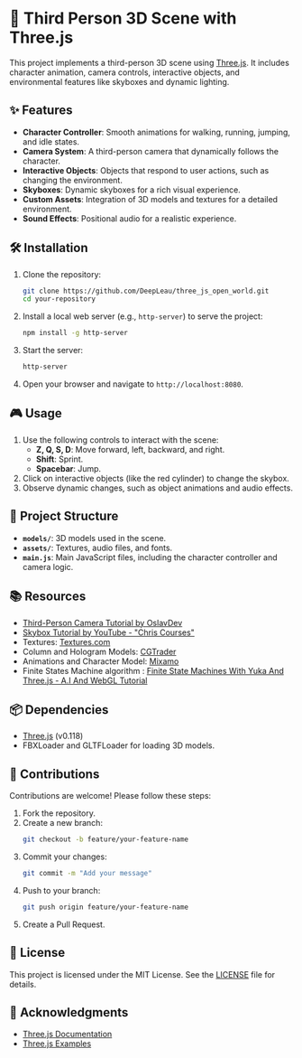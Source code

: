 
# 🌟 Third Person 3D Scene with Three.js

This project implements a third-person 3D scene using [Three.js](https://threejs.org/). It includes character animation, camera controls, interactive objects, and environmental features like skyboxes and dynamic lighting.

## ✨ Features

- **Character Controller**: Smooth animations for walking, running, jumping, and idle states.
- **Camera System**: A third-person camera that dynamically follows the character.
- **Interactive Objects**: Objects that respond to user actions, such as changing the environment.
- **Skyboxes**: Dynamic skyboxes for a rich visual experience.
- **Custom Assets**: Integration of 3D models and textures for a detailed environment.
- **Sound Effects**: Positional audio for a realistic experience.

## 🛠️ Installation

1. Clone the repository:
   ```bash
   git clone https://github.com/DeepLeau/three_js_open_world.git
   cd your-repository
   ```
2. Install a local web server (e.g., `http-server`) to serve the project:
   ```bash
   npm install -g http-server
   ```
3. Start the server:
   ```bash
   http-server
   ```
4. Open your browser and navigate to `http://localhost:8080`.

## 🎮 Usage

1. Use the following controls to interact with the scene:
   - **Z, Q, S, D**: Move forward, left, backward, and right.
   - **Shift**: Sprint.
   - **Spacebar**: Jump.
2. Click on interactive objects (like the red cylinder) to change the skybox.
3. Observe dynamic changes, such as object animations and audio effects.

## 📁 Project Structure

- **`models/`**: 3D models used in the scene.
- **`assets/`**: Textures, audio files, and fonts.
- **`main.js`**: Main JavaScript files, including the character controller and camera logic.

## 📚 Resources

- [Third-Person Camera Tutorial by OslavDev](https://oslavdev.medium.com/third-person-controller-in-three-js-b643bec50f92)
- [Skybox Tutorial by YouTube - "Chris Courses"](https://www.youtube.com/watch?v=cp-H_6VODko)
- Textures: [Textures.com](https://www.textures.com/)
- Column and Hologram Models: [CGTrader](https://www.cgtrader.com/)
- Animations and Character Model: [Mixamo](https://www.mixamo.com/)
- Finite States Machine algorithm : [Finite State Machines With Yuka And Three.js - A.I And WebGL Tutorial
](https://www.youtube.com/watch?v=JKoNDsl9jc8)

## 📦 Dependencies

- [Three.js](https://threejs.org/) (v0.118)
- FBXLoader and GLTFLoader for loading 3D models.

## 🤝 Contributions

Contributions are welcome! Please follow these steps:

1. Fork the repository.
2. Create a new branch:
   ```bash
   git checkout -b feature/your-feature-name
   ```
3. Commit your changes:
   ```bash
   git commit -m "Add your message"
   ```
4. Push to your branch:
   ```bash
   git push origin feature/your-feature-name
   ```
5. Create a Pull Request.

## 📜 License

This project is licensed under the MIT License. See the [LICENSE](LICENSE) file for details.

## 🙏 Acknowledgments

- [Three.js Documentation](https://threejs.org/docs/)
- [Three.js Examples](https://threejs.org/examples/)
